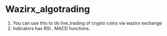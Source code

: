# Wazirx_algotrading

1) You can use this to do live_trading of crypto coins via wazirx exchange
2) Indicators has RSI , MACD functions.

